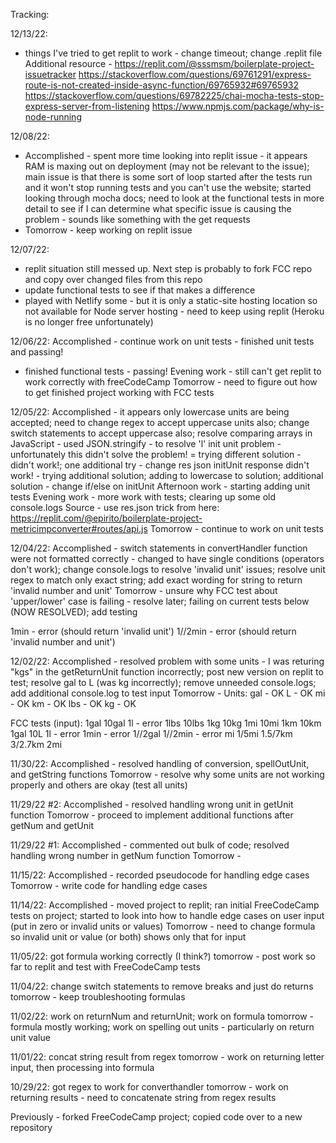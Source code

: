 Tracking:

12/13/22:
- things I've tried to get replit to work - change timeout; change .replit file
Additional resource - https://replit.com/@sssmsm/boilerplate-project-issuetracker
https://stackoverflow.com/questions/69761291/express-route-is-not-created-inside-async-function/69765932#69765932
https://stackoverflow.com/questions/69782225/chai-mocha-tests-stop-express-server-from-listening
https://www.npmjs.com/package/why-is-node-running

12/08/22:
- Accomplished - spent more time looking into replit issue - it appears RAM is maxing out on deployment (may not be relevant to the issue); main issue is that there is some sort of loop started after the tests run and it won't stop running tests and you can't use the website; started looking through mocha docs; need to look at the functional tests in more detail to see if I can determine what specific issue is causing the problem - sounds like something with the get requests 
- Tomorrow - keep working on replit issue

12/07/22:
- replit situation still messed up. Next step is probably to fork FCC repo and copy over changed files from this repo
- update functional tests to see if that makes a difference
- played with Netlify some - but it is only a static-site hosting location so not available for Node server hosting - need to keep using replit (Heroku is no longer free unfortunately)

12/06/22:
Accomplished - continue work on unit tests - finished unit tests and passing!
- finished functional tests - passing! 
Evening work - still can't get replit to work correctly with freeCodeCamp
Tomorrow - need to figure out how to get finished project working with FCC tests

12/05/22:
Accomplished - it appears only lowercase units are being accepted; need to change regex to accept uppercase units also; change switch statements to accept uppercase also; resolve comparing arrays in JavaScript - used JSON.stringify - to resolve 'l' init unit problem - unfortunately this didn't solve the problem! = trying different solution - didn't work!; one additional try - change res json initUnit response
didn't work! - trying additional solution; adding to lowercase to solution; additional solution - change if/else on initUnit
Afternoon work - starting adding unit tests
Evening work - more work with tests; clearing up some old console.logs
Source - use res.json trick from here: https://replit.com/@epirito/boilerplate-project-metricimpconverter#routes/api.js
Tomorrow - continue to work on unit tests

12/04/22:
Accomplished - switch statements in convertHandler function were not formatted correctly - changed to have single conditions (operators don't work); change console.logs to resolve 'invalid unit' issues; resolve unit regex to match only exact string; add exact wording for string to return 'invalid number and unit'
Tomorrow - unsure why FCC test about 'upper/lower' case is failing - resolve later; failing on current tests below (NOW RESOLVED); add testing

1min - error (should return 'invalid unit')
1//2min - error (should return 'invalid number and unit')

12/02/22:
Accomplished - resolved problem with some units - I was returing "kgs" in the getReturnUnit function incorrectly; post new version on replit to test; resolve gal to L (was kg incorrectly); remove unneeded console.logs; add additional console.log to test input
Tomorrow - 
Units:
gal - OK
L - OK
mi - OK
km - OK
lbs - OK
kg - OK

FCC tests (input):
1gal
10gal
1l - error
1lbs
10lbs
1kg
10kg
1mi
10mi
1km
10km
1gal
10L
1l - error
1min - error
1//2gal
1//2min - error
mi
1/5mi
1.5/7km
3/2.7km
2mi


11/30/22:
Accomplished - resolved handling of conversion, spellOutUnit, and getString functions 
Tomorrow - resolve why some units are not working properly and others are okay (test all units)

11/29/22 #2:
Accomplished - resolved handling wrong unit in getUnit function
Tomorrow - proceed to implement additional functions after getNum and getUnit

11/29/22 #1:
Accomplished - commented out bulk of code; resolved handling wrong number in getNum function
Tomorrow - 

11/15/22:
Accomplished - recorded pseudocode for handling edge cases
Tomorrow - write code for handling edge cases

11/14/22:
Accomplished - moved project to replit; ran initial FreeCodeCamp tests on project; started to look into how to handle edge cases on user input (put in zero or invalid units or values)
Tomorrow - need to change formula so invalid unit or value (or both) shows only that for input

11/05/22: got formula working correctly (I think?)
tomorrow - post work so far to replit and test with FreeCodeCamp tests

11/04/22: change switch statements to remove breaks and just do returns
tomorrow - keep troubleshooting formulas

11/02/22: work on returnNum and returnUnit; work on formula
tomorrow - formula mostly working; work on spelling out units - particularly on return unit value

11/01/22: concat string result from regex
tomorrow - work on returning letter input, then processing into formula

10/29/22: got regex to work for converthandler
tomorrow - work on returning results - need to concatenate string from regex results

Previously - forked FreeCodeCamp project; copied code over to a new repository
